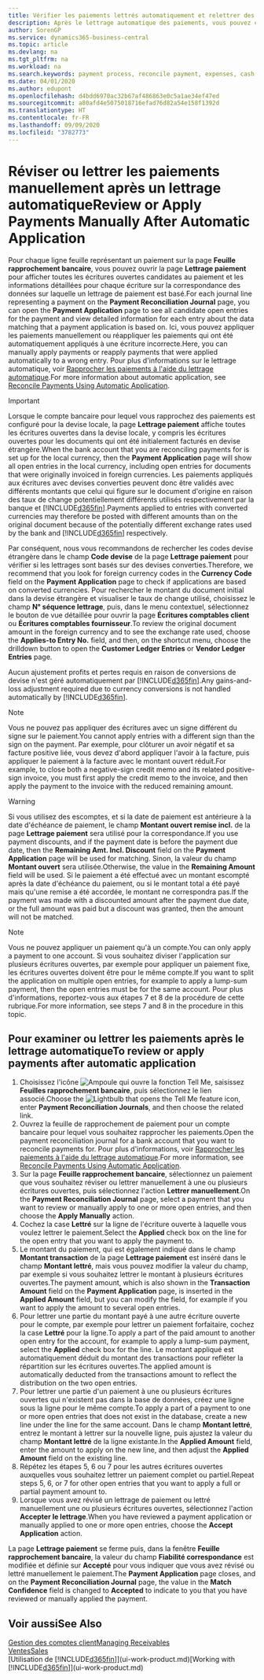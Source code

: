 ```yaml
---
title: Vérifier les paiements lettrés automatiquement et relettrer des paiements manuellement | Microsoft Docs
description: Après le lettrage automatique des paiements, vous pouvez consulter toutes les écritures d'un paiement et relettrer manuellement celles qui ont été mal lettrées.
author: SorenGP
ms.service: dynamics365-business-central
ms.topic: article
ms.devlang: na
ms.tgt_pltfrm: na
ms.workload: na
ms.search.keywords: payment process, reconcile payment, expenses, cash receipts
ms.date: 04/01/2020
ms.author: edupont
ms.openlocfilehash: d4bdd6970ac32b67af486863e0c5a1ae34ef47ed
ms.sourcegitcommit: a80afd4e5075018716efad76d82a54e158f1392d
ms.translationtype: HT
ms.contentlocale: fr-FR
ms.lasthandoff: 09/09/2020
ms.locfileid: "3782773"
---
```

# <a name="review-or-apply-payments-manually-after-automatic-application"></a><span data-ttu-id="e3e46-103">Réviser ou lettrer les paiements manuellement après un lettrage automatique</span><span class="sxs-lookup"><span data-stu-id="e3e46-103">Review or Apply Payments Manually After Automatic Application</span></span>
<span data-ttu-id="e3e46-104">Pour chaque ligne feuille représentant un paiement sur la page **Feuille rapprochement bancaire**, vous pouvez ouvrir la page **Lettrage paiement** pour afficher toutes les écritures ouvertes candidates au paiement et les informations détaillées pour chaque écriture sur la correspondance des données sur laquelle un lettrage de paiement est basé.</span><span class="sxs-lookup"><span data-stu-id="e3e46-104">For each journal line representing a payment on the **Payment Reconciliation Journal** page, you can open the **Payment Application** page to see all candidate open entries for the payment and view detailed information for each entry about the data matching that a payment application is based on.</span></span> <span data-ttu-id="e3e46-105">Ici, vous pouvez appliquer les paiements manuellement ou réappliquer les paiements qui ont été automatiquement appliqués à une écriture incorrecte.</span><span class="sxs-lookup"><span data-stu-id="e3e46-105">Here, you can manually apply payments or reapply payments that were applied automatically to a wrong entry.</span></span> <span data-ttu-id="e3e46-106">Pour plus d'informations sur le lettrage automatique, voir [Rapprocher les paiements à l'aide du lettrage automatique](receivables-how-reconcile-payments-auto-application.md).</span><span class="sxs-lookup"><span data-stu-id="e3e46-106">For more information about automatic application, see [Reconcile Payments Using Automatic Application](receivables-how-reconcile-payments-auto-application.md).</span></span>

> [!IMPORTANT]  
>   <span data-ttu-id="e3e46-107">Lorsque le compte bancaire pour lequel vous rapprochez des paiements est configuré pour la devise locale, la page **Lettrage paiement** affiche toutes les écritures ouvertes dans la devise locale, y compris les écritures ouvertes pour les documents qui ont été initialement facturés en devise étrangère.</span><span class="sxs-lookup"><span data-stu-id="e3e46-107">When the bank account that you are reconciling payments for is set up for the local currency, then the **Payment Application** page will show all open entries in the local currency, including open entries for documents that were originally invoiced in foreign currencies.</span></span> <span data-ttu-id="e3e46-108">Les paiements appliqués aux écritures avec devises converties peuvent donc être validés avec différents montants que celui qui figure sur le document d'origine en raison des taux de change potentiellement différents utilisés respectivement par la banque et [!INCLUDE[d365fin](includes/d365fin_md.md)].</span><span class="sxs-lookup"><span data-stu-id="e3e46-108">Payments applied to entries with converted currencies may therefore be posted with different amounts than on the original document because of the potentially different exchange rates used by the bank and [!INCLUDE[d365fin](includes/d365fin_md.md)] respectively.</span></span>

<span data-ttu-id="e3e46-109">Par conséquent, nous vous recommandons de rechercher les codes devise étrangère dans le champ **Code devise** de la page **Lettrage paiement** pour vérifier si les lettrages sont basés sur des devises converties.</span><span class="sxs-lookup"><span data-stu-id="e3e46-109">Therefore, we recommend that you look for foreign currency codes in the **Currency Code** field on the **Payment Application** page to check if applications are based on converted currencies.</span></span> <span data-ttu-id="e3e46-110">Pour rechercher le montant du document initial dans la devise étrangère et visualiser le taux de change utilisé, choisissez le champ **N° séquence lettrage**, puis, dans le menu contextuel, sélectionnez le bouton de vue détaillée pour ouvrir la page **Écritures comptables client** ou **Écritures comptables fournisseur**.</span><span class="sxs-lookup"><span data-stu-id="e3e46-110">To review the original document amount in the foreign currency and to see the exchange rate used, choose the **Applies-to Entry No.** field, and then, on the shortcut menu, choose the drilldown button to open the **Customer Ledger Entries** or **Vendor Ledger Entries** page.</span></span>

<span data-ttu-id="e3e46-111">Aucun ajustement profits et pertes requis en raison de conversions de devise n'est géré automatiquement par [!INCLUDE[d365fin](includes/d365fin_md.md)].</span><span class="sxs-lookup"><span data-stu-id="e3e46-111">Any gains-and-loss adjustment required due to currency conversions is not handled automatically by [!INCLUDE[d365fin](includes/d365fin_md.md)].</span></span>

> [!NOTE]  
>   <span data-ttu-id="e3e46-112">Vous ne pouvez pas appliquer des écritures avec un signe différent du signe sur le paiement.</span><span class="sxs-lookup"><span data-stu-id="e3e46-112">You cannot apply entries with a different sign than the sign on the payment.</span></span> <span data-ttu-id="e3e46-113">Par exemple, pour clôturer un avoir négatif et sa facture positive liée, vous devez d'abord appliquer l'avoir à la facture, puis appliquer le paiement à la facture avec le montant ouvert réduit.</span><span class="sxs-lookup"><span data-stu-id="e3e46-113">For example, to close both a negative-sign credit memo and its related positive-sign invoice, you must first apply the credit memo to the invoice, and then apply the payment to the invoice with the reduced remaining amount.</span></span>

> [!WARNING]  
>   <span data-ttu-id="e3e46-114">Si vous utilisez des escomptes, et si la date de paiement est antérieure à la date d'échéance de paiement, le champ **Montant ouvert remise incl.** de la page **Lettrage paiement** sera utilisé pour la correspondance.</span><span class="sxs-lookup"><span data-stu-id="e3e46-114">If you use payment discounts, and if the payment date is before the payment due date, then the **Remaining Amt. Incl. Discount** field on the **Payment Application** page will be used for matching.</span></span> <span data-ttu-id="e3e46-115">Sinon, la valeur du champ **Montant ouvert** sera utilisée.</span><span class="sxs-lookup"><span data-stu-id="e3e46-115">Otherwise, the value in the **Remaining Amount** field will be used.</span></span> <span data-ttu-id="e3e46-116">Si le paiement a été effectué avec un montant escompté après la date d'échéance du paiement, ou si le montant total a été payé mais qu'une remise a été accordée, le montant ne correspondra pas.</span><span class="sxs-lookup"><span data-stu-id="e3e46-116">If the payment was made with a discounted amount after the payment due date, or the full amount was paid but a discount was granted, then the amount will not be matched.</span></span>

> [!NOTE]  
>   <span data-ttu-id="e3e46-117">Vous ne pouvez appliquer un paiement qu'à un compte.</span><span class="sxs-lookup"><span data-stu-id="e3e46-117">You can only apply a payment to one account.</span></span> <span data-ttu-id="e3e46-118">Si vous souhaitez diviser l'application sur plusieurs écritures ouvertes, par exemple pour appliquer un paiement fixe, les écritures ouvertes doivent être pour le même compte.</span><span class="sxs-lookup"><span data-stu-id="e3e46-118">If you want to split the application on multiple open entries, for example to apply a lump-sum payment, then the open entries must be for the same account.</span></span> <span data-ttu-id="e3e46-119">Pour plus d'informations, reportez-vous aux étapes 7 et 8 de la procédure de cette rubrique.</span><span class="sxs-lookup"><span data-stu-id="e3e46-119">For more information, see steps 7 and 8 in the procedure in this topic.</span></span>

## <a name="to-review-or-apply-payments-after-automatic-application"></a><span data-ttu-id="e3e46-120">Pour examiner ou lettrer les paiements après le lettrage automatique</span><span class="sxs-lookup"><span data-stu-id="e3e46-120">To review or apply payments after automatic application</span></span>
1. <span data-ttu-id="e3e46-121">Choisissez l'icône ![Ampoule qui ouvre la fonction Tell Me](media/ui-search/search_small.png "Dites-moi ce que vous voulez faire"), saisissez **Feuilles rapprochement bancaire**, puis sélectionnez le lien associé.</span><span class="sxs-lookup"><span data-stu-id="e3e46-121">Choose the ![Lightbulb that opens the Tell Me feature](media/ui-search/search_small.png "Tell me what you want to do") icon, enter **Payment Reconciliation Journals**, and then choose the related link.</span></span>
2. <span data-ttu-id="e3e46-122">Ouvrez la feuille de rapprochement de paiement pour un compte bancaire pour lequel vous souhaitez rapprocher les paiements.</span><span class="sxs-lookup"><span data-stu-id="e3e46-122">Open the payment reconciliation journal for a bank account that you want to reconcile payments for.</span></span> <span data-ttu-id="e3e46-123">Pour plus d'informations, voir [Rapprocher les paiements à l'aide du lettrage automatique](receivables-how-reconcile-payments-auto-application.md).</span><span class="sxs-lookup"><span data-stu-id="e3e46-123">For more information, see [Reconcile Payments Using Automatic Application](receivables-how-reconcile-payments-auto-application.md).</span></span>
3. <span data-ttu-id="e3e46-124">Sur la page **Feuille rapprochement bancaire**, sélectionnez un paiement que vous souhaitez réviser ou lettrer manuellement à une ou plusieurs écritures ouvertes, puis sélectionnez l'action **Lettrer manuellement**.</span><span class="sxs-lookup"><span data-stu-id="e3e46-124">On the **Payment Reconciliation Journal** page, select a payment that you want to review or manually apply to one or more open entries, and then choose the **Apply Manually** action.</span></span>
4. <span data-ttu-id="e3e46-125">Cochez la case **Lettré** sur la ligne de l'écriture ouverte à laquelle vous voulez lettrer le paiement.</span><span class="sxs-lookup"><span data-stu-id="e3e46-125">Select the **Applied** check box on the line for the open entry that you want to apply the payment to.</span></span>
5. <span data-ttu-id="e3e46-126">Le montant du paiement, qui est également indiqué dans le champ **Montant transaction** de la page **Lettrage paiement** est inséré dans le champ **Montant lettré**, mais vous pouvez modifier la valeur du champ, par exemple si vous souhaitez lettrer le montant à plusieurs écritures ouvertes.</span><span class="sxs-lookup"><span data-stu-id="e3e46-126">The payment amount, which is also shown in the **Transaction Amount** field on the **Payment Application** page, is inserted in the **Applied Amount** field, but you can modify the field, for example if you want to apply the amount to several open entries.</span></span>
6. <span data-ttu-id="e3e46-127">Pour lettrer une partie du montant payé à une autre écriture ouverte pour le compte, par exemple pour lettrer un paiement forfaitaire, cochez la case **Lettré** pour la ligne.</span><span class="sxs-lookup"><span data-stu-id="e3e46-127">To apply a part of the paid amount to another open entry for the account, for example to apply a lump-sum payment, select the **Applied** check box for the line.</span></span> <span data-ttu-id="e3e46-128">Le montant appliqué est automatiquement déduit du montant des transactions pour refléter la répartition sur les écritures ouvertes.</span><span class="sxs-lookup"><span data-stu-id="e3e46-128">The applied amount is automatically deducted from the transactions amount to reflect the distribution on the two open entries.</span></span>
7. <span data-ttu-id="e3e46-129">Pour lettrer une partie d'un paiement à une ou plusieurs écritures ouvertes qui n'existent pas dans la base de données, créez une ligne sous la ligne pour le même compte.</span><span class="sxs-lookup"><span data-stu-id="e3e46-129">To apply a part of a payment to one or more open entries that does not exist in the database, create a new line under the line for the same account.</span></span> <span data-ttu-id="e3e46-130">Dans le champ **Montant lettré**, entrez le montant à lettrer sur la nouvelle ligne, puis ajustez la valeur du champ **Montant lettré** de la ligne existante.</span><span class="sxs-lookup"><span data-stu-id="e3e46-130">In the **Applied Amount** field, enter the amount to apply on the new line, and then adjust the **Applied Amount** field on the existing line.</span></span>
8. <span data-ttu-id="e3e46-131">Répétez les étapes 5, 6 ou 7 pour les autres écritures ouvertes auxquelles vous souhaitez lettrer un paiement complet ou partiel.</span><span class="sxs-lookup"><span data-stu-id="e3e46-131">Repeat steps 5, 6, or 7 for other open entries that you want to apply a full or partial payment amount to.</span></span>
9. <span data-ttu-id="e3e46-132">Lorsque vous avez révisé un lettrage de paiement ou lettré manuellement une ou plusieurs écritures ouvertes, sélectionnez l'action **Accepter le lettrage**.</span><span class="sxs-lookup"><span data-stu-id="e3e46-132">When you have reviewed a payment application or manually applied to one or more open entries, choose the **Accept Application** action.</span></span>

<span data-ttu-id="e3e46-133">La page **Lettrage paiement** se ferme puis, dans la fenêtre **Feuille rapprochement bancaire**, la valeur du champ **Fiabilité correspondance** est modifiée et définie sur **Accepté** pour vous indiquer que vous avez révisé ou lettré manuellement le paiement.</span><span class="sxs-lookup"><span data-stu-id="e3e46-133">The **Payment Application** page  closes, and on the **Payment Reconciliation Journal** page, the value in the **Match Confidence** field is changed to **Accepted** to indicate to you that you have reviewed or manually applied the payment.</span></span>

## <a name="see-also"></a><span data-ttu-id="e3e46-134">Voir aussi</span><span class="sxs-lookup"><span data-stu-id="e3e46-134">See Also</span></span>
[<span data-ttu-id="e3e46-135">Gestion des comptes client</span><span class="sxs-lookup"><span data-stu-id="e3e46-135">Managing Receivables</span></span>](receivables-manage-receivables.md)  
[<span data-ttu-id="e3e46-136">Ventes</span><span class="sxs-lookup"><span data-stu-id="e3e46-136">Sales</span></span>](sales-manage-sales.md)  
<span data-ttu-id="e3e46-137">[Utilisation de [!INCLUDE[d365fin](includes/d365fin_md.md)]](ui-work-product.md)</span><span class="sxs-lookup"><span data-stu-id="e3e46-137">[Working with [!INCLUDE[d365fin](includes/d365fin_md.md)]](ui-work-product.md)</span></span>
